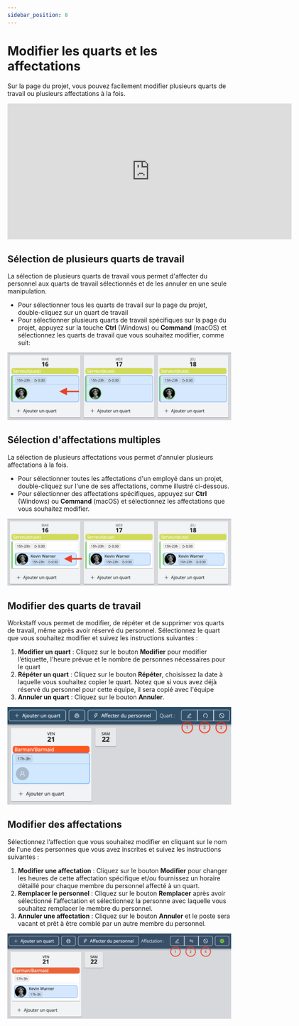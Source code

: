 ```yaml
---
sidebar_position: 8
---
```



# Modifier les quarts et les affectations

Sur la page du projet, vous pouvez facilement modifier plusieurs quarts de travail ou plusieurs affectations à la fois.

<iframe width="640" height="306" src="https://www.loom.com/embed/6ee1dd771a8349efabcf148a89b5d036" frameborder="0" webkitallowfullscreen mozallowfullscreen allowfullscreen></iframe>

## Sélection de plusieurs quarts de travail
La sélection de plusieurs quarts de travail vous permet d'affecter du personnel aux quarts de travail sélectionnés et de les annuler en une seule manipulation.
- Pour sélectionner tous les quarts de travail sur la page du projet, double-cliquez sur un quart de travail
- Pour sélectionner plusieurs quarts de travail spécifiques sur la page du projet, appuyez sur la touche **Ctrl** (Windows) ou **Command** (macOS) et sélectionnez les quarts de travail que vous souhaitez modifier, comme suit:

![selection-quarts.png](Images/selection-quarts.png)

## Sélection d'affectations multiples
La sélection de plusieurs affectations vous permet d'annuler plusieurs affectations à la fois.
- Pour sélectionner toutes les affectations d'un employé dans un projet, double-cliquez sur l'une de ses affectations, comme illustré ci-dessous.
- Pour sélectionner des affectations spécifiques, appuyez sur **Ctrl** (Windows) ou **Command** (macOS) et sélectionnez les affectations que vous souhaitez modifier.

![selection-affectations.png](Images/selection-affectations.png)

## Modifier des quarts de travail
Workstaff vous permet de modifier, de répéter et de supprimer vos quarts de travail, même après avoir réservé du personnel.
Sélectionnez le quart que vous souhaitez modifier et suivez les instructions suivantes :
1. **Modifier un quart** : Cliquez sur le bouton **Modifier** pour modifier l’étiquette, l'heure prévue et le nombre de personnes nécessaires pour le quart
2. **Répéter un quart** : Cliquez sur le bouton **Répéter**, choisissez la date à laquelle vous souhaitez copier le quart. Notez que si vous avez déjà réservé du personnel pour cette équipe, il sera copié avec l'équipe
3. **Annuler un quart** : Cliquez sur le bouton **Annuler**.

![modifier-quart.png](Images/modifier-quart.png)

## Modifier des affectations
Sélectionnez l’affection que vous souhaitez modifier en cliquant sur le nom de l'une des personnes que vous avez inscrites et suivez les instructions suivantes :
1. **Modifier une affectation** : Cliquez sur le bouton **Modifier** pour changer les heures de cette affectation spécifique et/ou fournissez un horaire détaillé pour chaque membre du personnel affecté à un quart.
2. **Remplacer le personnel** : Cliquez sur le bouton **Remplacer** après avoir sélectionné l’affectation et sélectionnez la personne avec laquelle vous souhaitez remplacer le membre du personnel.
3. **Annuler une affectation** : Cliquez sur le bouton **Annuler** et le poste sera vacant et prêt à être comblé par un autre membre du personnel. 

![modifier-affectation.png](Images/modifier-affectation.png)